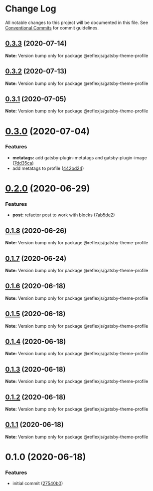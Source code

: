 # Change Log

All notable changes to this project will be documented in this file.
See [Conventional Commits](https://conventionalcommits.org) for commit guidelines.

## [0.3.3](https://github.com/reflexjs/reflex/compare/@reflexjs/gatsby-theme-profile@0.3.2...@reflexjs/gatsby-theme-profile@0.3.3) (2020-07-14)

**Note:** Version bump only for package @reflexjs/gatsby-theme-profile





## [0.3.2](https://github.com/reflexjs/reflex/compare/@reflexjs/gatsby-theme-profile@0.3.1...@reflexjs/gatsby-theme-profile@0.3.2) (2020-07-13)

**Note:** Version bump only for package @reflexjs/gatsby-theme-profile





## [0.3.1](https://github.com/reflexjs/reflex/compare/@reflexjs/gatsby-theme-profile@0.3.0...@reflexjs/gatsby-theme-profile@0.3.1) (2020-07-05)

**Note:** Version bump only for package @reflexjs/gatsby-theme-profile





# [0.3.0](https://github.com/reflexjs/reflex/compare/@reflexjs/gatsby-theme-profile@0.2.0...@reflexjs/gatsby-theme-profile@0.3.0) (2020-07-04)


### Features

* **metatags:** add gatsby-plugin-metatags and gatsby-plugin-image ([7dd35ca](https://github.com/reflexjs/reflex/commit/7dd35ca5a88f686f11a0f3772d4eaaa640842ba9))
* add metatags to profile ([442bd24](https://github.com/reflexjs/reflex/commit/442bd24eff9ae44767076b6d6ce447a9a5e1894f))





# [0.2.0](https://github.com/reflexjs/reflex/compare/@reflexjs/gatsby-theme-profile@0.1.8...@reflexjs/gatsby-theme-profile@0.2.0) (2020-06-29)


### Features

* **post:** refactor post to work with blocks ([7ab5de2](https://github.com/reflexjs/reflex/commit/7ab5de295b9a2a6a1bfa516464bc0a6f28e2e281))





## [0.1.8](https://github.com/reflexjs/reflex/compare/@reflexjs/gatsby-theme-profile@0.1.7...@reflexjs/gatsby-theme-profile@0.1.8) (2020-06-26)

**Note:** Version bump only for package @reflexjs/gatsby-theme-profile





## [0.1.7](https://github.com/reflexjs/reflex/compare/@reflexjs/gatsby-theme-profile@0.1.6...@reflexjs/gatsby-theme-profile@0.1.7) (2020-06-24)

**Note:** Version bump only for package @reflexjs/gatsby-theme-profile





## [0.1.6](https://github.com/reflexjs/reflex/compare/@reflexjs/gatsby-theme-profile@0.1.5...@reflexjs/gatsby-theme-profile@0.1.6) (2020-06-18)

**Note:** Version bump only for package @reflexjs/gatsby-theme-profile





## [0.1.5](https://github.com/reflexjs/reflex/compare/@reflexjs/gatsby-theme-profile@0.1.4...@reflexjs/gatsby-theme-profile@0.1.5) (2020-06-18)

**Note:** Version bump only for package @reflexjs/gatsby-theme-profile





## [0.1.4](https://github.com/reflexjs/reflex/compare/@reflexjs/gatsby-theme-profile@0.1.3...@reflexjs/gatsby-theme-profile@0.1.4) (2020-06-18)

**Note:** Version bump only for package @reflexjs/gatsby-theme-profile





## [0.1.3](https://github.com/reflexjs/reflex/compare/@reflexjs/gatsby-theme-profile@0.1.2...@reflexjs/gatsby-theme-profile@0.1.3) (2020-06-18)

**Note:** Version bump only for package @reflexjs/gatsby-theme-profile





## [0.1.2](https://github.com/reflexjs/reflex/compare/@reflexjs/gatsby-theme-profile@0.1.1...@reflexjs/gatsby-theme-profile@0.1.2) (2020-06-18)

**Note:** Version bump only for package @reflexjs/gatsby-theme-profile





## [0.1.1](https://github.com/reflexjs/reflex/compare/@reflexjs/gatsby-theme-profile@0.1.0...@reflexjs/gatsby-theme-profile@0.1.1) (2020-06-18)

**Note:** Version bump only for package @reflexjs/gatsby-theme-profile





# 0.1.0 (2020-06-18)


### Features

* initial commit ([27540b0](https://github.com/reflexjs/reflex/commit/27540b022a849212a21894b05df928e5e6b19456))
